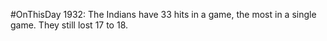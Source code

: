 #OnThisDay 1932: The Indians have 33 hits in a game, the most in a single game. They still lost 17 to 18.